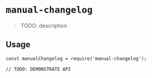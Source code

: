 # `manual-changelog`

> TODO: description

## Usage

```
const manualChangelog = require('manual-changelog');

// TODO: DEMONSTRATE API
```
